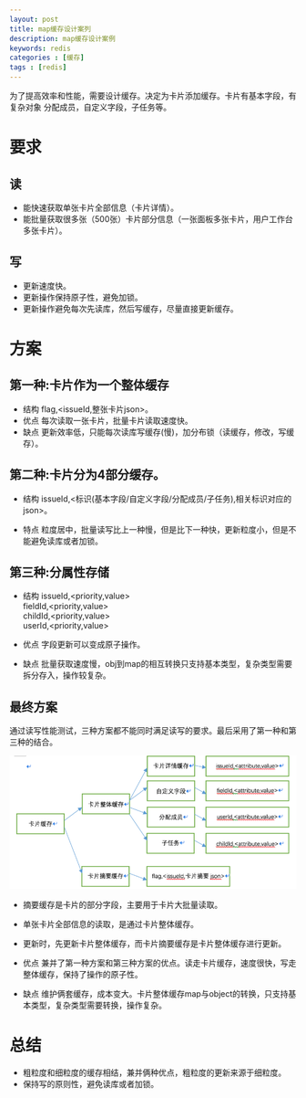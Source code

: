 ```yaml
---
layout: post
title: map缓存设计案列
description: map缓存设计案例
keywords: redis
categories : [缓存]
tags : [redis]
---
```


为了提高效率和性能，需要设计缓存。决定为卡片添加缓存。卡片有基本字段，有复杂对象
分配成员，自定义字段，子任务等。

# 要求 

## 读
- 能快速获取单张卡片全部信息（卡片详情）。
- 能批量获取很多张（500张）卡片部分信息（一张面板多张卡片，用户工作台多张卡片）。

## 写
- 更新速度快。
- 更新操作保持原子性，避免加锁。
- 更新操作避免每次先读库，然后写缓存，尽量直接更新缓存。

# 方案

## 第一种:卡片作为一个整体缓存

- 结构
flag,<issueId,整张卡片json>。
- 优点
每次读取一张卡片，批量卡片读取速度快。
- 缺点
更新效率低，只能每次读库写缓存(慢)，加分布锁（读缓存，修改，写缓存）。

## 第二种:卡片分为4部分缓存。

- 结构
issueId,<标识(基本字段/自定义字段/分配成员/子任务),相关标识对应的json>。

- 特点
粒度居中，批量读写比上一种慢，但是比下一种快，更新粒度小，但是不能避免读库或者加锁。

## 第三种:分属性存储

- 结构
issueId,<priority,value>  
fieldId,<priority,value>  
childId,<priority,value>    
userId,<priority,value>  

- 优点
字段更新可以变成原子操作。
- 缺点
批量获取速度慢，obj到map的相互转换只支持基本类型，复杂类型需要拆分存入，操作较复杂。

## 最终方案

通过读写性能测试，三种方案都不能同时满足读写的要求。最后采用了第一种和第三种的结合。

![](/images/pimg/issueredis.png)

- 摘要缓存是卡片的部分字段，主要用于卡片大批量读取。
- 单张卡片全部信息的读取，是通过卡片整体缓存。
- 更新时，先更新卡片整体缓存，而卡片摘要缓存是卡片整体缓存进行更新。


- 优点
兼并了第一种方案和第三种方案的优点。读走卡片缓存，速度很快，写走整体缓存，保持了操作的原子性。
- 缺点
维护俩套缓存，成本变大。卡片整体缓存map与object的转换，只支持基本类型，复杂类型需要转换，操作复杂。 

# 总结

- 粗粒度和细粒度的缓存相结，兼并俩种优点，粗粒度的更新来源于细粒度。
- 保持写的原则性，避免读库或者加锁。







